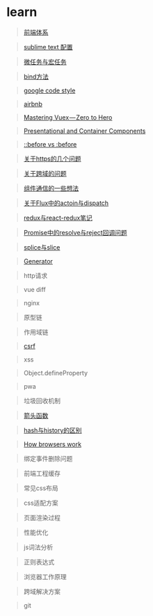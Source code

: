 # learn

> [前端体系]()

> [sublime text 配置](https://github.com/helloyangzhi/blogs/issues/1)

> [微任务与宏任务](https://juejin.im/post/5b73d7a6518825610072b42b)

> [bind方法](https://blog.csdn.net/daimomo000/article/details/72897035)

> [google code style](https://github.com/google/styleguide)

> [airbnb](https://github.com/airbnb/javascript)

> [Mastering Vuex — Zero to Hero](https://github.com/helloyangzhi/blogs/issues/2)

> [Presentational and Container Components](https://medium.com/@dan_abramov/smart-and-dumb-components-7ca2f9a7c7d0)

> [::before vs :before](https://css-tricks.com/to-double-color-or-not-do-double-colon/)

> [关于https的几个问题](https://github.com/helloyangzhi/learn/issues/4)

> [关于跨域的问题](https://github.com/helloyangzhi/learn/issues/5)

> [组件通信的一些想法](https://github.com/helloyangzhi/learn/issues/6)

> [关于Flux中的actoin与dispatch ](https://github.com/helloyangzhi/learn/issues/7)

> [redux与react-redux笔记](https://github.com/helloyangzhi/learn/issues/8)

> [Promise中的resolve与reject回调问题](https://github.com/helloyangzhi/learn/issues/9)

> [splice与slice](https://github.com/helloyangzhi/learn/issues/13)

> [Generator](https://github.com/helloyangzhi/learn/issues/15)

> http请求

> vue diff

> nginx

> 原型链

> 作用域链

> [csrf](https://github.com/helloyangzhi/learn/issues/11)

> xss

> Object.defineProperty

> pwa

> 垃圾回收机制

> [箭头函数](https://github.com/helloyangzhi/learn/blob/master/ES6/%E5%87%BD%E6%95%B0%E6%89%A9%E5%B1%95/%E7%AE%AD%E5%A4%B4%E5%87%BD%E6%95%B0.html)

> [hash与history的区别](https://github.com/helloyangzhi/learn/issues/10)

> [How browsers work](http://taligarsiel.com/Projects/howbrowserswork1.htm)

> 绑定事件删除问题

> 前端工程缓存

> 常见css布局

> css适配方案

> 页面渲染过程

> 性能优化

> js词法分析

> 正则表达式

> 浏览器工作原理

> 跨域解决方案

> git
